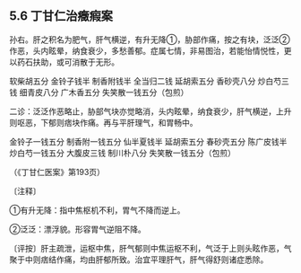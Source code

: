 ## 5.6 丁甘仁治癥瘕案

孙右。肝之积名为肥气，肝气横逆，有升无降①，胁部作痛，按之有块，泛泛②作恶，头内眩晕，纳食衰少，多愁善郁。症属七情，非易图治，若能怡情悦性，更以药石扶助，或可消散于无形。

软柴胡五分 金铃子钱半 制香附钱半 全当归二钱 延胡索五分 香砂壳八分 炒白芍三钱 细青皮八分 广木香五分 失笑散一钱五分（包煎）

二诊：泛泛作恶略止，胁部气块亦觉略消，头内眩晕，纳食衰少，肝气横逆，上升则呕恶，下郁则痞块作痛。再与平肝理气，和胃畅中。

金铃子一钱五分 制香附一钱五分 仙半夏钱半 延胡索五分 春砂壳五分 陈广皮钱半 炒白芍一钱五分 大腹皮三钱 制川朴八分 失笑散一钱五分（包煎）

（《丁甘仁医案》第193页）

〔注释〕

①有升无降：指中焦枢机不利，胃气不降而逆上。

②泛泛：漂浮貌。形容胃气逆阻不降。

〔评按〕肝主疏泄，运枢中焦，肝气郁则中焦运枢不利，气泛于上则头眩作恶，气聚于中则痞结作痛，均由肝郁所致。治宜平理肝气，肝气得舒则诸症悉除。
